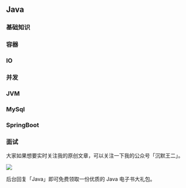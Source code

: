 ## Java

### 基础知识

### 容器

### IO

### 并发

### JVM

### MySql

### SpringBoot

### 面试

大家如果想要实时关注我的原创文章，可以关注一下我的公众号「沉默王二」。

![](http://www.itwanger.com/assets/images/itwanger.ipg)

后台回复「Java」即可免费领取一份优质的 Java 电子书大礼包。
